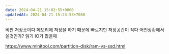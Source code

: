 ```yaml
---
date: 2024-04-21 15:02:55+0000
updatedAt: 2024-04-21 15:23:53+7080
---
```

비싼 저장소이다
메모리에 저장을 하기 때문에 빠르지만 저장공간이 작다
어떤상황에서 쓸것인가?
읽기 IO가 많을때

https://www.minitool.com/partition-disk/ram-vs-ssd.html
